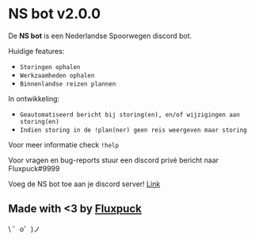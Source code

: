 NS bot v2.0.0
=========================

De **NS bot** is een Nederlandse Spoorwegen discord bot.

Huidige features:
- `Storingen ophalen`
- `Werkzaamheden ophalen`
- `Binnenlandse reizen plannen`

In ontwikkeling:
- `Geautomatiseerd bericht bij storing(en), en/of wijzigingen aan storing(en)`
- `Indien storing in de !plan(ner) geen reis weergeven maar storing`

Voor meer informatie check `!help`

Voor vragen en bug-reports stuur een discord privé bericht naar Fluxpuck#9999

Voeg de NS bot toe aan je discord server! [Link](https://discordapp.com/api/oauth2/authorize?client_id=553561246339956766&permissions=0&scope=bot)

Made with <3 by [Fluxpuck](https://twitter.com/fluxpuck)
-------------------

 \ ゜o゜)ノ
